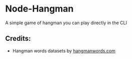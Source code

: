 # Node-Hangman
A simple game of hangman you can play directly in the CLI


## Credits:
- Hangman words datasets by [hangmanwords.com](https://www.hangmanwords.com/words)